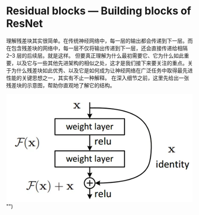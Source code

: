 # Residual blocks — Building blocks of ResNet


理解残差块其实很简单。在传统神经网络中，每一层的输出都会传递到下一层。而在包含残差块的网络中，每一层不仅将输出传递到下一层，还会直接传递给相隔 2–3 层的后续层。就是这样。
但要真正理解为什么最初需要它、它为什么如此重要，以及它与一些其他先进架构的相似之处，这才是我们接下来要关注的重点。关于为什么残差块如此优秀、以及它是如何成为让神经网络在广泛任务中取得最先进性能的关键思想之一，其实有不止一种解释。
在深入细节之前，这里先给出一张残差块的示意图，帮助你直观地了解它的结构。

![](pictures/single_residual_block.webp) "")